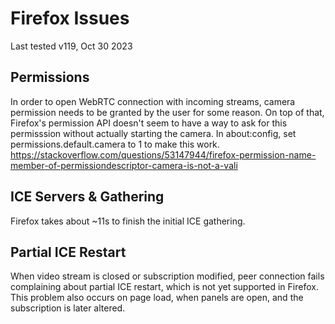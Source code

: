 # Firefox Issues
Last tested v119, Oct 30 2023

## Permissions
In order to open WebRTC connection with incoming streams, camera permission needs to be granted by the user for some reason. On top of that, Firefox's permission API doesn't seem to have a way to ask for this permisssion without actually starting the camera. In about:config, set permissions.default.camera to 1 to make this work.
https://stackoverflow.com/questions/53147944/firefox-permission-name-member-of-permissiondescriptor-camera-is-not-a-vali

## ICE Servers & Gathering
Firefox takes about ~11s to finish the initial ICE gathering.

## Partial ICE Restart
When video stream is closed or subscription modified, peer connection fails complaining about partial ICE restart, which is not yet supported in Firefox. This problem also occurs on page load, when panels are open, and the subscription is later altered.